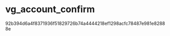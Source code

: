 vg_account_confirm
==================
92b394d6a4f8371936f51829726b74a4444218ef1298acfc78487e981e82888e
